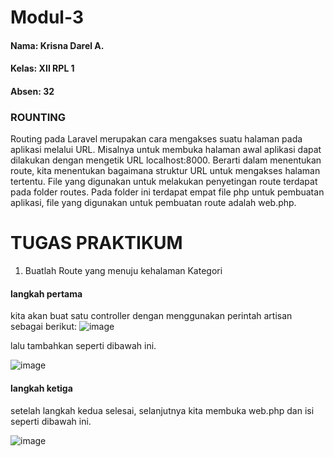 # Modul-3
#### Nama: Krisna Darel A.
#### Kelas: XII RPL 1
#### Absen: 32

### ROUNTING
Routing pada Laravel merupakan cara mengakses suatu halaman pada aplikasi melalui URL. 
Misalnya untuk membuka halaman awal aplikasi dapat dilakukan dengan mengetik URL 
localhost:8000. Berarti dalam menentukan route, kita menentukan bagaimana struktur URL untuk 
mengakses halaman tertentu. File yang digunakan untuk melakukan penyetingan route terdapat pada 
folder routes. Pada folder ini terdapat empat file php untuk pembuatan aplikasi, file yang digunakan 
untuk pembuatan route adalah web.php.

# TUGAS PRAKTIKUM
1. Buatlah Route yang menuju kehalaman Kategori

#### langkah pertama

kita akan buat satu controller dengan menggunakan perintah artisan sebagai 
berikut:
![image](https://user-images.githubusercontent.com/109930564/182107610-da4ebe79-2aee-44cf-9790-a302a818c954.png)

lalu tambahkan seperti dibawah ini.

![image](https://user-images.githubusercontent.com/109930564/182107909-dc90dba3-09e8-4c65-ab83-d87269fde419.png)

#### langkah ketiga 
setelah langkah kedua selesai, selanjutnya kita membuka web.php dan isi seperti dibawah ini.

![image](https://user-images.githubusercontent.com/109930564/182108155-54ffcf4f-14ad-4a6e-82a1-f31ac4bfea42.png)
